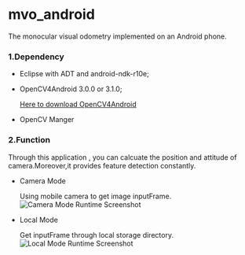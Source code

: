 # mvo_android
The monocular visual odometry implemented on an Android phone.
### 1.Dependency
* Eclipse with ADT and android-ndk-r10e;
* OpenCV4Android 3.0.0 or 3.1.0;

  [Here to download OpenCV4Android](http://opencv.org/downloads.html)
* OpenCV Manger

### 2.Function
Through this application , you can calcuate the position and attitude of camera.Moreover,it provides feature detection constantly.

* Camera Mode

  Using mobile camera to get image inputFrame.
  ![Camera Mode Runtime Screenshot](http://7xqxgd.com1.z0.glb.clouddn.com/camrea_%E5%89%AF%E6%9C%AC.png)
* Local Mode

  Get inputFrame through local storage directory.
  ![Local Mode Runtime Screenshot](http://7xqxgd.com1.z0.glb.clouddn.com/local_%E5%89%AF%E6%9C%AC.png)

